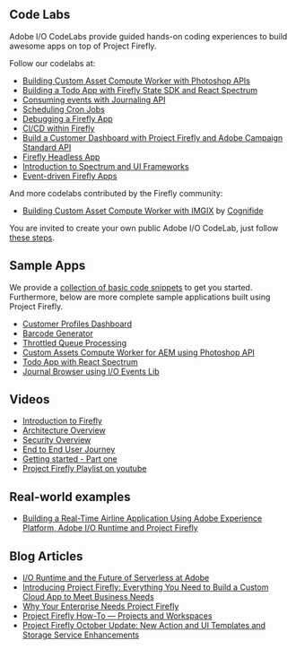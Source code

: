 ## Code Labs

Adobe I/O CodeLabs provide guided hands-on coding experiences to build awesome apps on top of Project Firefly.

Follow our codelabs at:
* [Building Custom Asset Compute Worker with Photoshop APIs](https://adobeio-codelabs-assets-compute-photoshop-adobedocs.hlx.page/)
* [Building a Todo App with Firefly State SDK and React Spectrum](https://adobeio-codelabs-react-spectrum-crud-adobedocs.hlx.page/)
* [Consuming events with Journaling API](https://adobeio-codelabs-journaling-events-adobedocs.hlx.page/)
* [Scheduling Cron Jobs](https://adobeio-codelabs-alarms-adobedocs.project-helix.page/)
* [Debugging a Firefly App](https://adobeio-codelabs-debugging-adobedocs.project-helix.page/)
* [CI/CD within Firefly](https://adobeio-codelabs-ci-cd-adobedocs.project-helix.page/)
* [Build a Customer Dashboard with Project Firefly and Adobe Campaign Standard API](https://adobeio-codelabs-campaign-standard-adobedocs.project-helix.page/)
* [Firefly Headless App](https://adobeio-codelabs-barcode-adobedocs.project-helix.page/)
* [Introduction to Spectrum and UI Frameworks](https://adobeio-codelabs-spectrum-intro-adobedocs.project-helix.page/)
* [Event-driven Firefly Apps](https://adobeio-codelabs-custom-events-adobedocs.project-helix.page/)

And more codelabs contributed by the Firefly community:
* [Building Custom Asset Compute Worker with IMGIX](https://adobeio-asset-compute-labs-cognifide.project-helix.page/) by [Cognifide](https://www.cognifide.com)

You are invited to create your own public Adobe I/O CodeLab, just follow [these steps](https://adobeio-codelabs-howto-adobedocs.project-helix.page/).

## Sample Apps

We provide a [collection of basic code snippets](https://github.com/AdobeDocs/adobeio-samples-firefly-basics) to get you started. Furthermore, below are more complete sample applications built using Project Firefly.

* [Customer Profiles Dashboard](https://github.com/AdobeDocs/adobeio-samples-customers-dashboard)
* [Barcode Generator](https://github.com/AdobeDocs/adobeio-samples-barcode-generator)
* [Throttled Queue Processing](https://github.com/AdobeDocs/adobeio-samples-throttled-processing)
* [Custom Assets Compute Worker for AEM using Photoshop API](https://github.com/AdobeDocs/adobeio-samples-assets-compute-photoshop)
* [Todo App with React Spectrum](https://github.com/AdobeDocs/adobeio-samples-todoapp)
* [Journal Browser using I/O Events Lib](https://github.com/AdobeDocs/adobeio-samples-events-journal-browser)

## Videos

* [Introduction to Firefly](https://youtu.be/mkgpeWbHrjA)
* [Architecture Overview](https://youtu.be/LbAVytUm94g)
* [Security Overview](https://youtu.be/CHPDtDejy6Q)
* [End to End User Journey](https://youtu.be/N_0MxSIoKDM)
* [Getting started - Part one](https://youtu.be/AwL0QRxH9JQ)
* [Project Firefly Playlist on youtube](https://www.youtube.com/playlist?list=PLcVEYUqU7VRfDij-Jbjyw8S8EzW073F_o)

## Real-world examples

* [Building a Real-Time Airline Application Using Adobe Experience Platform, Adobe I/O Runtime and Project Firefly](https://www.netcentric.biz/insights/2020/06/building-an-aep-demo-with-firefly.html?utm_source=linkedin&utm_medium=social_nonpaid&utm_campaign=20_insights&utm_content=link_post&es_id=8e9abf83f6)


## Blog Articles

* [I/O Runtime and the Future of Serverless at Adobe](https://medium.com/adobetech/i-o-runtime-and-the-future-of-serverless-at-adobe-2c647b43d3a7)
* [Introducing Project Firefly: Everything You Need to Build a Custom Cloud App to Meet Business Needs](https://medium.com/adobetech/project-firefly-build-custom-cloud-native-adobe-apps-54d157adb473)
* [Why Your Enterprise Needs Project Firefly](https://medium.com/adobetech/why-your-enterprise-needs-project-firefly-9c2f2469a5f2)
* [Project Firefly How-To — Projects and Workspaces](https://medium.com/adobetech/project-firefly-how-to-projects-and-workspaces-9738d31338e7)
* [Project Firefly October Update: New Action and UI Templates and Storage Service Enhancements](https://medium.com/adobetech/project-firefly-update-october-2020-action-ui-templates-presigned-urls-ttl-settings-7394fa019d25)


